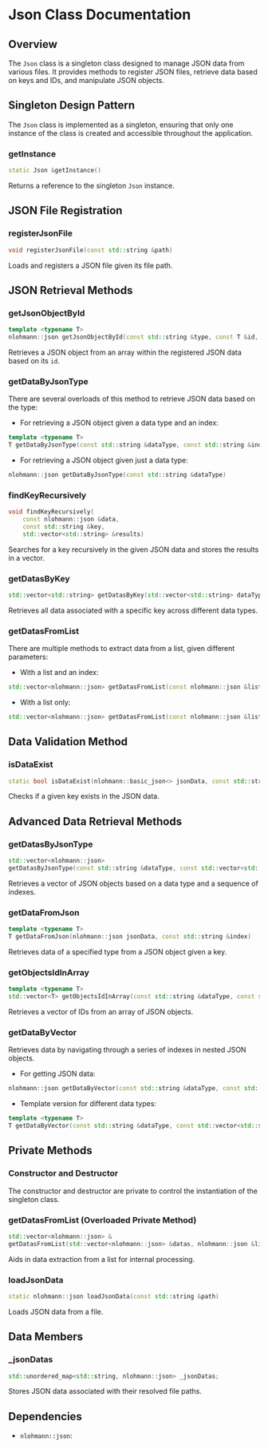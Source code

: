 # Json Class Documentation

## Overview
The `Json` class is a singleton class designed to manage JSON data from various files. It provides methods to register JSON files, retrieve data based on keys and IDs, and manipulate JSON objects.

## Singleton Design Pattern
The `Json` class is implemented as a singleton, ensuring that only one instance of the class is created and accessible throughout the application.

### getInstance
```cpp
static Json &getInstance()
```
Returns a reference to the singleton `Json` instance.

## JSON File Registration
### registerJsonFile
```cpp
void registerJsonFile(const std::string &path)
```
Loads and registers a JSON file given its file path.

## JSON Retrieval Methods
### getJsonObjectById
```cpp
template <typename T>
nlohmann::json getJsonObjectById(const std::string &type, const T &id, const std::string &arrayName)
```
Retrieves a JSON object from an array within the registered JSON data based on its `id`.

### getDataByJsonType
There are several overloads of this method to retrieve JSON data based on the type:

- For retrieving a JSON object given a data type and an index:
```cpp
template <typename T>
T getDataByJsonType(const std::string &dataType, const std::string &index)
```
- For retrieving a JSON object given just a data type:
```cpp
nlohmann::json getDataByJsonType(const std::string &dataType)
```

### findKeyRecursively
```cpp
void findKeyRecursively(
    const nlohmann::json &data,
    const std::string &key,
    std::vector<std::string> &results)
```
Searches for a key recursively in the given JSON data and stores the results in a vector.

### getDatasByKey
```cpp
std::vector<std::string> getDatasByKey(std::vector<std::string> dataTypes, const std::string &key)
```
Retrieves all data associated with a specific key across different data types.

### getDatasFromList
There are multiple methods to extract data from a list, given different parameters:
- With a list and an index:
```cpp
std::vector<nlohmann::json> getDatasFromList(const nlohmann::json &list, const std::string &index)
```
- With a list only:
```cpp
std::vector<nlohmann::json> getDatasFromList(const nlohmann::json &list)
```

## Data Validation Method
### isDataExist
```cpp
static bool isDataExist(nlohmann::basic_json<> jsonData, const std::string &index)
```
Checks if a given key exists in the JSON data.

## Advanced Data Retrieval Methods
### getDatasByJsonType
```cpp
std::vector<nlohmann::json>
getDatasByJsonType(const std::string &dataType, const std::vector<std::string> &indexes)
```
Retrieves a vector of JSON objects based on a data type and a sequence of indexes.

### getDataFromJson
```cpp
template <typename T>
T getDataFromJson(nlohmann::json jsonData, const std::string &index)
```
Retrieves data of a specified type from a JSON object given a key.

### getObjectsIdInArray
```cpp
template <typename T>
std::vector<T> getObjectsIdInArray(const std::string &dataType, const std::string &arrayName)
```
Retrieves a vector of IDs from an array of JSON objects.

### getDataByVector
Retrieves data by navigating through a series of indexes in nested JSON objects.
- For getting JSON data:
```cpp
nlohmann::json getDataByVector(const std::string &dataType, const std::vector<std::string> &indexes)
```
- Template version for different data types:
```cpp
template <typename T>
T getDataByVector(const std::string &dataType, const std::vector<std::string> &indexes)
```

## Private Methods
### Constructor and Destructor
The constructor and destructor are private to control the instantiation of the singleton class.

### getDatasFromList (Overloaded Private Method)
```cpp
std::vector<nlohmann::json> &
getDatasFromList(std::vector<nlohmann::json> &datas, nlohmann::json &listData, const std::string &key)
```
Aids in data extraction from a list for internal processing.

### loadJsonData
```cpp
static nlohmann::json loadJsonData(const std::string &path)
```
Loads JSON data from a file.

## Data Members
### _jsonDatas
```cpp
std::unordered_map<std::string, nlohmann::json> _jsonDatas;
```
Stores JSON data associated with their resolved file paths.

## Dependencies
- `nlohmann::json`: